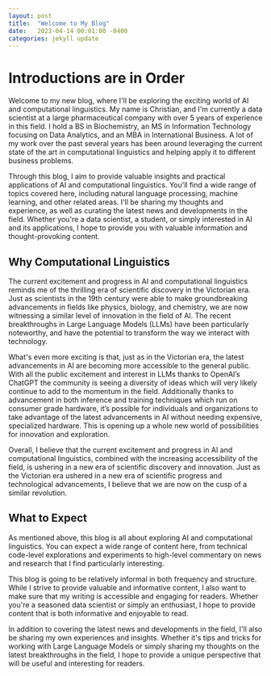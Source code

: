 ```yaml
---
layout: post
title:  "Welcome to My Blog"
date:   2023-04-14 00:01:00 -0400
categories: jekyll update
---
```

# Introductions are in Order

Welcome to my new blog, where I'll be exploring the exciting world of AI and computational linguistics. My name is Christian, and I'm currently a data scientist at a large pharmaceutical company with over 5 years of experience in this field. I hold a BS in Biochemistry, an MS in Information Technology focusing on Data Analytics, and an MBA in International Business. A lot of my work over the past several years has been around leveraging the current state of the art in computational linguistics and helping apply it to different business problems.

Through this blog, I aim to provide valuable insights and practical applications of AI and computational linguistics. You'll find a wide range of topics covered here, including natural language processing, machine learning, and other related areas. I'll be sharing my thoughts and experience, as well as curating the latest news and developments in the field. Whether you're a data scientist, a student, or simply interested in AI and its applications, I hope to provide you with valuable information and thought-provoking content.

## Why Computational Linguistics

The current excitement and progress in AI and computational linguistics reminds me of the thrilling era of scientific discovery in the Victorian era. Just as scientists in the 19th century were able to make groundbreaking advancements in fields like physics, biology, and chemistry, we are now witnessing a similar level of innovation in the field of AI. The recent breakthroughs in Large Language Models (LLMs) have been particularly noteworthy, and have the potential to transform the way we interact with technology.

What's even more exciting is that, just as in the Victorian era, the latest advancements in AI are becoming more accessible to the general public. With all the public excitement and interest in LLMs thanks to OpenAI’s ChatGPT the community is seeing a diversity of ideas which will very likely continue to add to the momentum in the field. Additionally thanks to advancement in both inference and training techniques which run on consumer grade hardware, it’s possible for individuals and organizations to take advantage of the latest advancements in AI without needing expensive, specialized hardware. This is opening up a whole new world of possibilities for innovation and exploration.

Overall, I believe that the current excitement and progress in AI and computational linguistics, combined with the increasing accessibility of the field, is ushering in a new era of scientific discovery and innovation. Just as the Victorian era ushered in a new era of scientific progress and technological advancements, I believe that we are now on the cusp of a similar revolution.

## What to Expect

As mentioned above, this blog is all about exploring AI and computational linguistics. You can expect a wide range of content here, from technical code-level explorations and experiments to high-level commentary on news and research that I find particularly interesting.

This blog is going to be relatively informal in both frequency and structure. While I strive to provide valuable and informative content, I also want to make sure that my writing is accessible and engaging for readers. Whether you're a seasoned data scientist or simply an enthusiast, I hope to provide content that is both informative and enjoyable to read.

In addition to covering the latest news and developments in the field, I'll also be sharing my own experiences and insights. Whether it's tips and tricks for working with Large Language Models or simply sharing my thoughts on the latest breakthroughs in the field, I hope to provide a unique perspective that will be useful and interesting for readers.